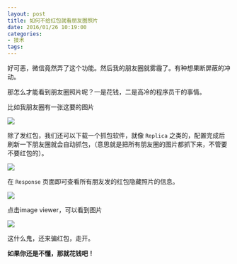 ```yaml
---
layout: post
title: 如何不给红包就看朋友圈照片
date: 2016/01/26 10:19:00
categories: 
- 技术
tags: 
---
```


好可恶，微信竟然弄了这个功能。然后我的朋友圈就雾霾了。有种想果断屏蔽的冲动。

那怎么才能看到朋友圈照片呢？一是花钱，二是高冷的程序员干的事情。

比如我朋友圈有一张这要的图片

![](http://ww2.sinaimg.cn/large/48910e01gw1f0dc64ag3dj20ku11277j.jpg)

除了发红包，我们还可以下载一个抓包软件，就像 `Replica` 之类的，配置完成后刷新一下朋友圈就会自动抓包，（意思就是把所有朋友圈的图片都抓下来，不管要不要红包的）。

![](http://ww1.sinaimg.cn/large/48910e01gw1f0dc84v6g1j20ku112451.jpg)

在 `Response` 页面即可查看所有朋友发的红包隐藏照片的信息。

![](http://ww1.sinaimg.cn/large/48910e01gw1f0dc8frojij20ku112ae3.jpg)

点击image viewer，可以看到图片

![](http://ww4.sinaimg.cn/large/48910e01gw1f0dc97olpvj20ku11279x.jpg)

这什么鬼，还来骗红包，走开。

**如果你还是不懂，那就花钱吧！**
